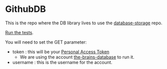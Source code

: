 # GithubDB
This is the repo where the DB library lives to use the
[database-storage](https://github.com/The-Brains/database-storage) repo.

[Run the tests](https://the-brains.github.io/GithubDB/test).

You will need to set the GET parameter:
* token : this will be your [Personal Access Token](https://github.com/settings/tokens)
    * We are using the account [the-brains-database](https://github.com/the-brains-database) to run it.
* username : this is the username for the account.
